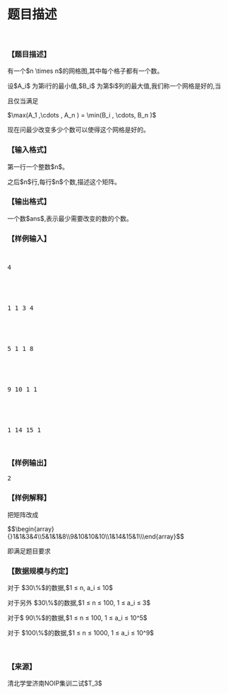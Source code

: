 # 题目描述


<p>
<br/>
</p>
<h3>
【题目描述】
</h3>
<p>
有一个$n \times n$的网格图,其中每个格子都有一个数。
</p>
<p>
设$A_i$ 为第i行的最小值,$B_i$ 为第$i$列的最大值,我们称一个网格是好的,当
</p>
<p>
且仅当满足
</p>
<p>
$\max(A_1 ,\cdots , A_n ) = \min(B_i , \cdots, B_n )$
</p>
<p>
现在问最少改变多少个数可以使得这个网格是好的。
</p>
<h3>
【输入格式】
</h3>
<p>
第一行一个整数$n$。
</p>
<p>
之后$n$行,每行$n$个数,描述这个矩阵。
</p>
<h3>
【输出格式】
</h3>
<p>
一个数$ans$,表示最少需要改变的数的个数。
</p>
<h3>
【样例输入】
</h3>
<pre><p>
4
</p>

<p>
1 1 3 4
</p>

<p>
5 1 1 8
</p>

<p>
9 10 1 1
</p>

<p>
1 14 15 1
</p>
</pre>
<h3>
【样例输出】
</h3>
<pre>2</pre>
<h3>
【样例解释】
</h3>
<p>
把矩阵改成
</p>
<p>
$$\begin{array}{}1&amp;1&amp;3&amp;4\\5&amp;1&amp;1&amp;8\\9&amp;10&amp;10&amp;10\\1&amp;14&amp;15&amp;1\\\end{array}$$
</p>
<p>
即满足题目要求
</p>
<h3>
【数据规模与约定】
</h3>
<p>
对于 $30\%$的数据,$1 ≤ n, a_i ≤ 10$
</p>
<p>
对于另外 $30\%$的数据,$1 ≤ n ≤ 100, 1 ≤ a_i ≤ 3$
</p>
<p>
对于$ 90\%$的数据,$1 ≤ n ≤ 100, 1 ≤ a_i ≤ 10^5$
</p>
<p>
对于 $100\%$的数据,$1 ≤ n ≤ 1000, 1 ≤ a_i ≤ 10^9$
</p>
<p>
<br/>
</p>
<h3>
【来源】
</h3>
<p>
清北学堂济南NOIP集训二试$T_3$
</p>
